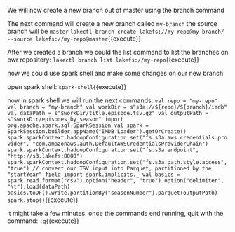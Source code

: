 
We will now create a new branch out of master using the branch command

The next command will create a new branch called `my-branch` the source branch will be `master`
`lakectl branch create lakefs://my-repo@my-branch/ --source lakefs://my-repo@master`{{execute}}


After we created a branch we could the list command to list the branches on owr repository:
`lakectl branch list lakefs://my-repo`{{execute}}

now we could use spark shell and make some changes on our new branch

open spark shell:
`spark-shell`{{execute}}

now in spark shell we will run the next commands:
`val repo = "my-repo"
 val branch = "my-branch"
 val workDir = s"s3a://${repo}/${branch}/imdb"
 val dataPath = s"$workDir/title.episode.tsv.gz"
 val outputPath = s"$workDir/episodes_by_season"
 import org.apache.spark.sql.SparkSession
 val spark = SparkSession.builder.appName("IMDB Loader").getOrCreate()
 spark.sparkContext.hadoopConfiguration.set("fs.s3a.aws.credentials.provider", "com.amazonaws.auth.DefaultAWSCredentialsProviderChain")
 spark.sparkContext.hadoopConfiguration.set("fs.s3a.endpoint", "http://s3.lakefs:8000")
 spark.sparkContext.hadoopConfiguration.set("fs.s3a.path.style.access", "true")
 // convert our TSV input into Parquet, partitioned by the "startYear" field
 import spark.implicits._
 val basics = spark.read.format("csv").option("header", "true").option("delimiter", "\t").load(dataPath)
 basics.toDF().write.partitionBy("seasonNumber").parquet(outputPath)
 spark.stop()`{{execute}}
 
 
 it might take a few minutes. 
once the commands end running, quit with the command:
 `:q`{{execute}}
 

